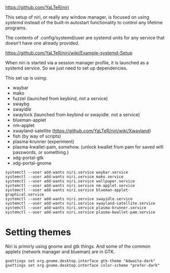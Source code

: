 https://github.com/YaLTeR/niri

This setup of niri, or really any window manager, is focused on using
*systemd* instead of the built-in autostart functionality to control any 
lifetime programs.

The contents of .config/systemd/user are systemd units for any service
that doesn't have one already provided.

https://github.com/YaLTeR/niri/wiki/Example-systemd-Setup

When niri is started via a session manager profile, it is launched as a
systemd service. So we just need to set up dependencies.

This set up is using:
- waybar
- mako
- fuzzel (launched from keybind, not a service)
- swaybg
- swayidle
- swaylock (launched from keybind or swayidle. not a service)
- blueman-applet
- nm-applet
- xwayland-satellite (https://github.com/YaLTeR/niri/wiki/Xwayland)
- fish (by way of scripts)
- plasma-krunner (experiment)
- plasma-kwallet-pam, somehow. (unlock kwallet from pam for saved wifi passwords, or something.)
- xdg-portal-gtk
- xdg-portal-gnome

```
systemctl --user add-wants niri.service waybar.service
systemctl --user add-wants niri.service mako.service
systemctl --user add-wants niri.service wallpaper.service
systemctl --user add-wants niri.service nm-applet.service
systemctl --user add-wants niri.service blueman-applet-graphical.service
systemctl --user add-wants niri.service swayidle.service
systemctl --user add-wants niri.service xwayland-satellite.service
systemctl --user add-wants niri.service plasma-krunner.service
systemctl --user add-wants niri.service plasma-kwallet-pam.service
```

# Setting themes
Niri is primirly using gnome and gtk things. And some of the common applets (network manager and blueman)
are in GTK.

```
gsettings set org.gnome.desktop.interface gtk-theme "Adwaita-dark"
gsettings set org.gnome.desktop.interface color-scheme "prefer-dark"
```
